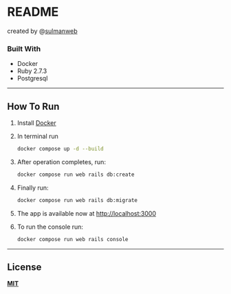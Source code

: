 # README

created by @[sulmanweb](https://sulmanweb.com)

### Built With

- Docker
- Ruby 2.7.3
- Postgresql
---

## How To Run

1. Install [Docker](https://www.docker.com/)

2. In terminal run
    ```bash
    docker compose up -d --build 
    ```

3. After operation completes, run:
    ```bash
    docker compose run web rails db:create
    ```

4. Finally run:
    ```bash
    docker compose run web rails db:migrate
    ```

5. The app is available now at [http://localhost:3000](http://localhost:3000)

6. To run the console run:
    ```bash
    docker compose run web rails console
    ```
---

## License

**[MIT](/license)**